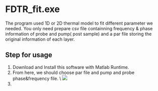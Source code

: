 # FDTR_fit.exe
The program used 1D or 2D thermal model to fit different parameter we needed. You only need prepare csv file containning frequency & phase information of probe and pump( post sample) and a par file storing the original information of each layer.

## Step for usage
1. Download and Install this software with  Matlab Runtime.
2. From here, we should choose par file and pump and probe phase&frequency file.
   \\
   ![](https://github.com/luoshaotian/FDTR_fit/blob/main/pic/1.png)
3. 
